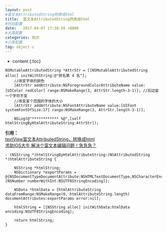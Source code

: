 ```yaml
---
layout: post
#富文本AttributedString转换成html
title:  富文本AttributedString转换成html
#时间配置
date:   2017-04-07 17:38:50 +0800
#大类配置
categories: 知识
#小类配置
tag: object-c
---
```


* content
{:toc}

```objc
NSMutableAttributedString *AttrStr = [[NSMutableAttributedString alloc] initWithString:@"排名第 4 名"];
    //改变字体的颜色
    [AttrStr addAttribute:NSForegroundColorAttributeName value:[UIColor redColor] range:NSMakeRange(3, AttrStr.length-3-1)]; //后边留一个字符不变
    //改变某个范围的字体的大小
    [AttrStr addAttribute:NSFontAttributeName value:[UIFont systemFontOfSize:17] range:NSMakeRange(3, AttrStr.length-3-1)];
    
    NSLog(@"************ %@",[self htmlStringByHtmlAttributeString:AttrStr]);
```
**引用：**<br>
[textView富文本AttributedString，转换成html](https://www.jianshu.com/p/40b592e55711)<br>
[求助IOS大牛 解决个富文本编辑问题！急急急？](https://www.zhihu.com/question/41245554)<br>

```objc
- (NSString *)htmlStringByHtmlAttributeString:(NSAttributedString *)htmlAttributeString {
    
    NSString *htmlString;
    NSDictionary *exportParams = @{NSDocumentTypeDocumentAttribute:NSHTMLTextDocumentType,NSCharacterEncodingDocumentAttribute:[NSNumber numberWithInt:NSUTF8StringEncoding]};
    
    NSData *htmlData = [htmlAttributeString dataFromRange:NSMakeRange(0, htmlAttributeString.length) documentAttributes:exportParams error:nil];
    
    htmlString = [[NSString alloc] initWithData:htmlData encoding:NSUTF8StringEncoding];
    
    return htmlString;
}
```
